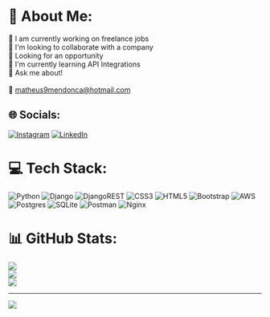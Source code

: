 # 💫 About Me:
🔭 I am currently working on freelance jobs<br>👔 I'm looking to collaborate with a company<br>🤝 Looking for an opportunity<br>🌱 I'm currently learning API Integrations<br>💬 Ask me about!<br><br>📩 matheus9mendonca@hotmail.com


## 🌐 Socials:
[![Instagram](https://img.shields.io/badge/Instagram-%23E4405F.svg?logo=Instagram&logoColor=white)](https://instagram.com/_matheusm777) [![LinkedIn](https://img.shields.io/badge/LinkedIn-%230077B5.svg?logo=linkedin&logoColor=white)](https://linkedin.com/in/matheus-mendonça-159928151) 

# 💻 Tech Stack:
![Python](https://img.shields.io/badge/python-3670A0?style=for-the-badge&logo=python&logoColor=ffdd54) ![Django](https://img.shields.io/badge/django-%23092E20.svg?style=for-the-badge&logo=django&logoColor=white) ![DjangoREST](https://img.shields.io/badge/DJANGO-REST-ff1709?style=for-the-badge&logo=django&logoColor=white&color=ff1709&labelColor=gray) ![CSS3](https://img.shields.io/badge/css3-%231572B6.svg?style=for-the-badge&logo=css3&logoColor=white) ![HTML5](https://img.shields.io/badge/html5-%23E34F26.svg?style=for-the-badge&logo=html5&logoColor=white) ![Bootstrap](https://img.shields.io/badge/bootstrap-%238511FA.svg?style=for-the-badge&logo=bootstrap&logoColor=white) ![AWS](https://img.shields.io/badge/AWS-%23FF9900.svg?style=for-the-badge&logo=amazon-aws&logoColor=white) ![Postgres](https://img.shields.io/badge/postgres-%23316192.svg?style=for-the-badge&logo=postgresql&logoColor=white) ![SQLite](https://img.shields.io/badge/sqlite-%2307405e.svg?style=for-the-badge&logo=sqlite&logoColor=white) ![Postman](https://img.shields.io/badge/Postman-FF6C37?style=for-the-badge&logo=postman&logoColor=white) ![Nginx](https://img.shields.io/badge/nginx-%23009639.svg?style=for-the-badge&logo=nginx&logoColor=white)
# 📊 GitHub Stats:
![](https://github-readme-stats.vercel.app/api?username=MatheusBackDev&theme=solarized-dark&hide_border=true&include_all_commits=false&count_private=false)<br/>
![](https://github-readme-streak-stats.herokuapp.com/?user=MatheusBackDev&theme=solarized-dark&hide_border=true)<br/>
![](https://github-readme-stats.vercel.app/api/top-langs/?username=MatheusBackDev&theme=solarized-dark&hide_border=true&include_all_commits=false&count_private=false&layout=compact)

---
[![](https://visitcount.itsvg.in/api?id=MatheusBackDev&icon=5&color=0)](https://visitcount.itsvg.in)
